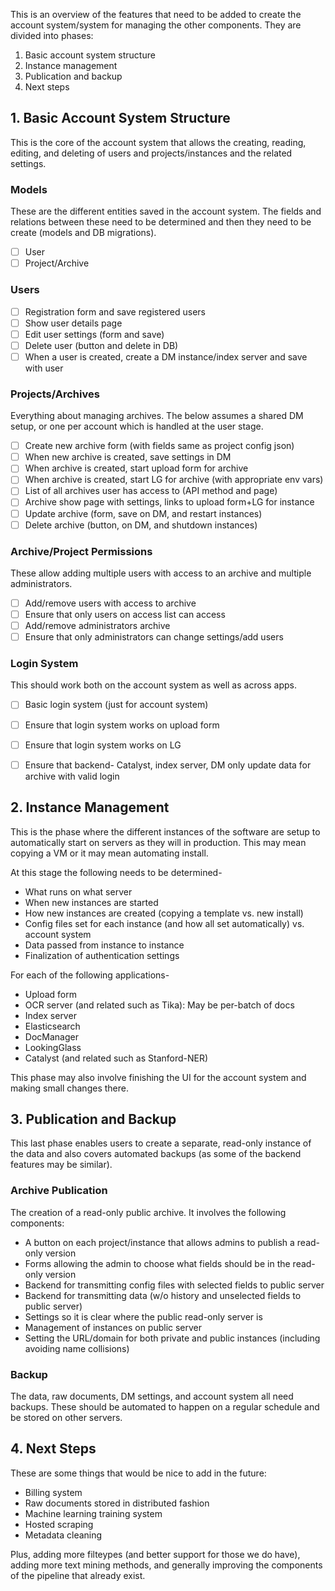 This is an overview of the features that need to be added to create the
account system/system for managing the other components. They are divided into
phases:
1. Basic account system structure
2. Instance management
3. Publication and backup
4. Next steps


## 1. Basic Account System Structure

This is the core of the account system that allows the creating, reading,
editing, and deleting of users and projects/instances and the related
settings.

### Models
These are the different entities saved in the account system. The fields and
relations between these need to be determined and then they need to be create
(models and DB migrations).

- [ ] User
- [ ] Project/Archive

### Users

- [ ] Registration form and save registered users
- [ ] Show user details page
- [ ] Edit user settings (form and save)
- [ ] Delete user (button and delete in DB)
- [ ] When a user is created, create a DM instance/index server and save with user

### Projects/Archives
Everything about managing archives. The below assumes a shared DM setup, or
one per account which is handled at the user stage.

- [ ] Create new archive form (with fields same as project config json) 
- [ ] When new archive is created, save settings in DM
- [ ] When archive is created, start upload form for archive
- [ ] When archive is created, start LG for archive (with appropriate env vars)
- [ ] List of all archives user has access to (API method and page)
- [ ] Archive show page with settings, links to upload form+LG for instance
- [ ] Update archive (form, save on DM, and restart instances)
- [ ] Delete archive (button, on DM, and shutdown instances)

### Archive/Project Permissions
These allow adding multiple users with access to an archive and multiple
administrators.

- [ ] Add/remove users with access to archive
- [ ] Ensure that only users on access list can access
- [ ] Add/remove administrators archive
- [ ] Ensure that only administrators can change settings/add users

### Login System
This should work both on the account system as well as across apps.

- [ ] Basic login system (just for account system)
- [ ] Ensure that login system works on upload form
- [ ] Ensure that login system works on LG
- [ ] Ensure that backend- Catalyst, index server, DM only update data for archive with valid login



## 2. Instance Management

This is the phase where the different instances of the software are setup to
automatically start on servers as they will in production. This may mean
copying a VM or it may mean automating install.

At this stage the following needs to be determined-
* What runs on what server
* When new instances are started
* How new instances are created (copying a template vs. new install)
* Config files set for each instance (and how all set automatically) vs. account system
* Data passed from instance to instance
* Finalization of authentication settings

For each of the following applications-
* Upload form
* OCR server (and related such as Tika): May be per-batch of docs
* Index server
* Elasticsearch
* DocManager
* LookingGlass
* Catalyst (and related such as Stanford-NER)

This phase may also involve finishing the UI for the account system and making
small changes there.



## 3. Publication and Backup

This last phase enables users to create a separate, read-only instance of the
data and also covers automated backups (as some of the backend features may be
similar).

### Archive Publication
The creation of a read-only public archive. It involves the following
components:
* A button on each project/instance that allows admins to publish a read-only version
* Forms allowing the admin to choose what fields should be in the read-only version
* Backend for transmitting config files with selected fields to public server
* Backend for transmitting data (w/o history and unselected fields to public server)
* Settings so it is clear where the public read-only server is
* Management of instances on public server
* Setting the URL/domain for both private and public instances (including avoiding
name collisions)

### Backup
The data, raw documents, DM settings, and account system all need
backups. These should be automated to happen on a regular schedule and be
stored on other servers.



## 4. Next Steps
These are some things that would be nice to add in the future:
* Billing system
* Raw documents stored in distributed fashion
* Machine learning training system
* Hosted scraping
* Metadata cleaning

Plus, adding more filteypes (and better support for those we do have), adding
more text mining methods, and generally improving the components of the
pipeline that already exist.

